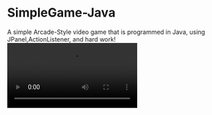 # SimpleGame-Java
A simple Arcade-Style video game that is programmed in Java, using JPanel,ActionListener, and hard work!
![Demo](starLad.mp4)
